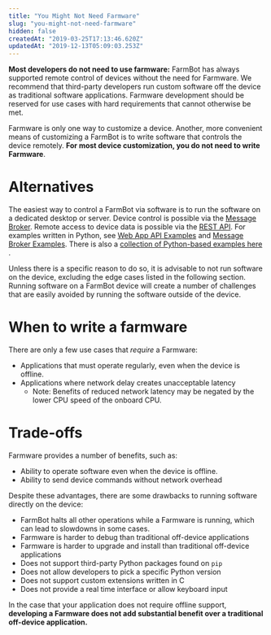 ```yaml
---
title: "You Might Not Need Farmware"
slug: "you-might-not-need-farmware"
hidden: false
createdAt: "2019-03-25T17:13:46.620Z"
updatedAt: "2019-12-13T05:09:03.253Z"
---
```


__Most developers do not need to use farmware:__
FarmBot has always supported remote control of devices without the need for Farmware. We recommend that third-party developers run custom software off the device as traditional software applications. Farmware development should be reserved for use cases with hard requirements that cannot otherwise be met.

Farmware is only one way to customize a device. Another, more convenient means of customizing a FarmBot is to write software that controls the device remotely. **For most device customization, you do not need to write Farmware**.

# Alternatives

The easiest way to control a FarmBot via software is to run the software on a dedicated desktop or server. Device control is possible via the [Message Broker](/v11/Documentation/web-app/message-broker.md). Remote access to device data is possible via the [REST API](/v11/Documentation/web-app/rest-api.md). For examples written in Python, see [Web App API Examples](/v11/Python/web-app-api-examples.md) and [Message Broker Examples](/v11/Python/message-broker-examples.md). There is also a [collection of Python-based examples here](https://github.com/FarmBot-Labs/FarmBot-Python-Examples) .

Unless there is a specific reason to do so, it is advisable to not run software on the device, excluding the edge cases listed in the following section. Running software on a FarmBot device will create a number of challenges that are easily avoided by running the software outside of the device.

# When to write a farmware

There are only a few use cases that _require_ a Farmware:

 * Applications that must operate regularly, even when the device is offline.
 * Applications where network delay creates unacceptable latency
   * Note: Benefits of reduced network latency may be negated by the lower CPU speed of the onboard CPU.

# Trade-offs

Farmware provides a number of benefits, such as:

 * Ability to operate software even when the device is offline.
 * Ability to send device commands without network overhead

Despite these advantages, there are some drawbacks to running software directly on the device:

 * FarmBot halts all other operations while a Farmware is running, which can lead to slowdowns in some cases.
 * Farmware is harder to debug than traditional off-device applications
 * Farmware is harder to upgrade and install than traditional off-device applications
 * Does not support third-party Python packages found on `pip`
 * Does not allow developers to pick a specific Python version
 * Does not support custom extensions written in C
 * Does not provide a real time interface or allow keyboard input

In the case that your application does not require offline support, **developing a Farmware does not add substantial benefit over a traditional off-device application.**
